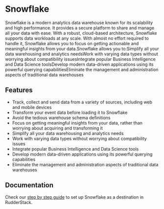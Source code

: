 # Snowflake

Snowflake is a modern analytics data warehouse known for its scalability and high performance. It provides a secure platform to share and manage all your data with ease. With a robust, cloud-based architecture, Snowflake supports data workloads at any scale. With almost no effort required to handle it, Snowflake allows you to focus on getting actionable and meaningful insights from your data.Snowflake allows you to:Simplify all your data warehousing and analytics needsWork with varying data types without worrying about compatibility issuesIntegrate popular Business Intelligence and Data Science toolsDevelop modern data-driven applications using its powerful querying capabilitiesEliminate the management and administration aspects of traditional data warehouses

## Features
- Track, collect and send data from a variety of sources, including web and mobile devices
- Transform your event data before loading it to Snowflake
- Avoid the tedious warehouse schema definitions
- Focus on getting meaningful insights from your data, rather than worrying about acquiring and transforming it
- Simplify all your data warehousing and analytics needs
- Work with varying data types without worrying about compatibility issues
- Integrate popular Business Intelligence and Data Science tools
- Develop modern data-driven applications using its powerful querying capabilities
- Eliminate the management and administration aspects of traditional data warehouses

## Documentation
Check our [step by step guide](https://docs.rudderstack.com/destinations/snowflake) to set up Snowflake as a destination in RudderStack.